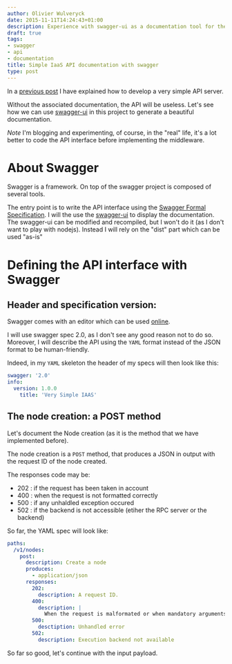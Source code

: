 ```yaml
---
author: Olivier Wulveryck
date: 2015-11-11T14:24:43+01:00
description: Experience with swagger-ui as a documentation tool for the simple iaas api
draft: true
tags:
- swagger
- api
- documentation
title: Simple IaaS API documentation with swagger
type: post
---
```


In a [previous post](http://blog.owulveryck.info/2015/11/10/iaas-like-restfull-api-based-on-microservices/) I have explained how to develop a very simple API server.

Without the associated documentation, the API will be useless. Let's see how we can use [swagger-ui](https://github.com/swagger-api/swagger-ui) 
in this project to generate a beautiful documentation.

*Note* I'm blogging and experimenting, of course, in the "real" life, it's a lot better to code the API interface before implementing the middleware.

# About Swagger

Swagger is a framework. On top of the swagger project is composed of several tools.

The entry point is to write the API interface using the [Swagger Formal Specification](http://swagger.io/specification/). I will the use the [swagger-ui](https://github.com/swagger-api/swagger-ui) to display the documentation.
The swagger-ui can be modified and recompiled, but I won't do it (as I don't want to play with nodejs). Instead I will rely on the "dist" part which can be used "as-is"


# Defining the API interface with Swagger

## Header and specification version:

Swagger comes with an editor which can be used [online](http://editor.swagger.io/#/).

I will use swagger spec 2.0, as I don't see any good reason not to do so. Moreover, I will describe the API using the `YAML` format instead of the JSON format to be human-friendly.

Indeed, in my `YAML` skeleton the header of my specs will then look like this:

```yaml
swagger: '2.0'
info:
  version: 1.0.0
    title: 'Very Simple IAAS'
```

## The node creation: a POST method
Let's document the Node creation (as it is the method that we have implemented before).

The node creation is a `POST` method, that produces a JSON in output with the request ID of the node created.

The responses code may be:

* 202 : if the request has been taken in account
* 400 : when the request is not formatted correctly
* 500 : if any unhaldled exception occured
* 502 : if the backend is not accessible (etiher the RPC server or the backend)

So far, the YAML spec will look like:
```yaml
paths:
  /v1/nodes:
    post:
      description: Create a node
      produces:
        - application/json
      responses:
        202:
          description: A request ID.
        400:
          description: |
            When the request is malformated or when mandatory arguments are missing
        500:
          desctiption: Unhandled error
        502:
          description: Execution backend not available
```

So far so good, let's continue with the input payload.


